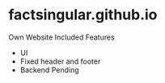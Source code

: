# factsingular.github.io
Own Website
Included Features 
 - UI
 - Fixed header and footer
 - Backend Pending
